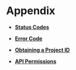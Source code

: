 # Appendix<a name="kms_02_0300"></a>

-   **[Status Codes](status-codes.md)**  

-   **[Error Code](error-code.md)**  

-   **[Obtaining a Project ID](obtaining-a-project-id.md)**  

-   **[API Permissions](api-permissions.md)**  


